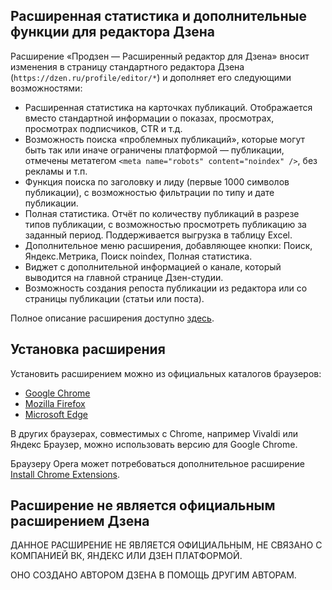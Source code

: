 ## Расширенная статистика и дополнительные функции для редактора Дзена

Расширение «Продзен — Расширенный редактор для Дзена» вносит изменения в страницу стандартного
редактора Дзена (`https://dzen.ru/profile/editor/*`) и дополняет его следующими возможностями:

* Расширенная статистика на карточках публикаций. Отображается вместо стандартной информации о показах, просмотрах, просмотрах подписчиков, CTR и т.д.
* Возможность поиска «проблемных публикаций», которые могут быть так или иначе ограничены платформой — публикации, отмечены метатегом `<meta name="robots" content="noindex" />`, без рекламы и т.п.
* Функция поиска по заголовку и лиду (первые 1000 символов публикации), с возможностью фильтрации по типу и дате публикации.
* Полная статистика. Отчёт по количеству публикаций в разрезе типов публикации, с возможностью просмотреть публикацию за заданный период. Поддерживается выгрузка в таблицу Excel.
* Дополнительное меню расширения, добавляющее кнопки: Поиск, Яндекс.Метрика, Поиск noindex, Полная статистика.
* Виджет с дополнительной информацией о канале, который выводится на главной странице Дзен-студии.
* Возможность создания репоста публикации из редактора или со страницы публикации (статьи или поста). 

Полное описание расширения доступно [здесь](https://prozen.ru/prozen-extension/?utm_source=github_prozen).

## Установка расширения
Установить расширением можно из официальных каталогов браузеров:

* [Google Chrome](https://chrome.google.com/webstore/detail/hmkjibbpjalbkmlibggaoafocjoikcji/)
* [Mozilla Firefox](https://addons.mozilla.org/ru/firefox/addon/prozen-for-yandex-zen/)
* [Microsoft Edge](https://microsoftedge.microsoft.com/addons/detail/jllkbelkmfedpblbkegkbijkmcobhlkp)

В других браузерах, совместимых с Chrome, например Vivaldi или Яндекс Браузер, можно использовать версию для Google Chrome.

Браузеру Opera может потребоваться дополнительное расширение [Install Chrome Extensions](https://addons.opera.com/en/extensions/details/install-chrome-extensions/).

## Расширение не является официальным расширением Дзена

ДАННОЕ РАСШИРЕНИЕ НЕ ЯВЛЯЕТСЯ ОФИЦИАЛЬНЫМ, НЕ СВЯЗАНО С КОМПАНИЕЙ ВК, ЯНДЕКС ИЛИ ДЗЕН ПЛАТФОРМОЙ.
 
ОНО СОЗДАНО АВТОРОМ ДЗЕНА В ПОМОЩЬ ДРУГИМ АВТОРАМ.